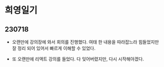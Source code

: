 # 희영일기

## 230718

- 오랜만에 강의장에 와서 회의를 진행했다. 여태 한 내용을 따라잡느라 힘들었지만 잘 정리 되어 있어서 빠르게 이해할 수 있었다.

- 또 오랜만에 리액트 강의를 들었다. 다 잊어버렸지만, 다시 시작해야겠다.

